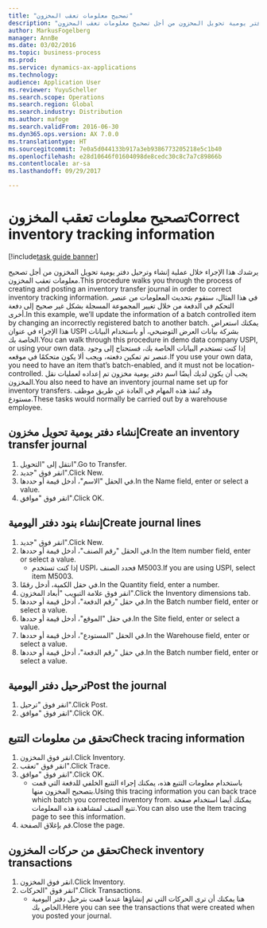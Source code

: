```yaml
---
title: "تصحيح معلومات تعقب المخزون"
description: "يرشدك هذا الإجراء خلال عملية إنشاء وترحيل دفتر يومية تحويل المخزون من أجل تصحيح معلومات تعقب المخزون."
author: MarkusFogelberg
manager: AnnBe
ms.date: 03/02/2016
ms.topic: business-process
ms.prod: 
ms.service: dynamics-ax-applications
ms.technology: 
audience: Application User
ms.reviewer: YuyuScheller
ms.search.scope: Operations
ms.search.region: Global
ms.search.industry: Distribution
ms.author: mafoge
ms.search.validFrom: 2016-06-30
ms.dyn365.ops.version: AX 7.0.0
ms.translationtype: HT
ms.sourcegitcommit: 7e0a5d044133b917a3eb9386773205218e5c1b40
ms.openlocfilehash: e28d10646f01604098de8cedc30c8c7a7c89866b
ms.contentlocale: ar-sa
ms.lasthandoff: 09/29/2017

---
```

# <a name="correct-inventory-tracking-information"></a><span data-ttu-id="ec588-103">تصحيح معلومات تعقب المخزون</span><span class="sxs-lookup"><span data-stu-id="ec588-103">Correct inventory tracking information</span></span>

[!include[task guide banner](../../includes/task-guide-banner.md)]

<span data-ttu-id="ec588-104">يرشدك هذا الإجراء خلال عملية إنشاء وترحيل دفتر يومية تحويل المخزون من أجل تصحيح معلومات تعقب المخزون.</span><span class="sxs-lookup"><span data-stu-id="ec588-104">This procedure walks you through the process of creating and posting an inventory transfer journal in order to correct inventory tracking information.</span></span> <span data-ttu-id="ec588-105">في هذا المثال، سنقوم بتحديث المعلومات من عنصر التحكم في الدفعة من خلال تغيير المجموعة المسجلة بشكل غير صحيح إلى دفعة أخرى.</span><span class="sxs-lookup"><span data-stu-id="ec588-105">In this example, we’ll update the information of a batch controlled item by changing an incorrectly registered batch to another batch.</span></span> <span data-ttu-id="ec588-106">يمكنك استعراض هذا الإجراء في عنوان USPI بشركة بيانات العرض التوضيحي، أو باستخدام البيانات الخاصة بك.</span><span class="sxs-lookup"><span data-stu-id="ec588-106">You can walk through this procedure in demo data company USPI, or using your own data.</span></span> <span data-ttu-id="ec588-107">إذا كنت تستخدم البيانات الخاصة بك، فستحتاج إلى وجود عنصر تم تمكين دفعته، ويجب ألا يكون متحكمًا في موقعه.</span><span class="sxs-lookup"><span data-stu-id="ec588-107">If you use your own data, you need to have an item that’s batch-enabled, and it must not be location-controlled.</span></span> <span data-ttu-id="ec588-108">يجب أن يكون لديك أيضًا اسم دفتر يومية مخزون تم إعداده لعمليات نقل المخزون.</span><span class="sxs-lookup"><span data-stu-id="ec588-108">You also need to have an inventory journal name set up for inventory transfers.</span></span> <span data-ttu-id="ec588-109">وقد تُنفذ هذه المهام في العادة عن طريق موظف مستودع.</span><span class="sxs-lookup"><span data-stu-id="ec588-109">These tasks would normally be carried out by a warehouse employee.</span></span>


## <a name="create-an-inventory-transfer-journal"></a><span data-ttu-id="ec588-110">إنشاء دفتر يومية تحويل مخزون</span><span class="sxs-lookup"><span data-stu-id="ec588-110">Create an inventory transfer journal</span></span>
1. <span data-ttu-id="ec588-111">انتقل إلى "التحويل".</span><span class="sxs-lookup"><span data-stu-id="ec588-111">Go to Transfer.</span></span>
2. <span data-ttu-id="ec588-112">انقر فوق "جديد".</span><span class="sxs-lookup"><span data-stu-id="ec588-112">Click New.</span></span>
3. <span data-ttu-id="ec588-113">في الحقل "الاسم"، أدخل قيمة أو حددها.</span><span class="sxs-lookup"><span data-stu-id="ec588-113">In the Name field, enter or select a value.</span></span>
4. <span data-ttu-id="ec588-114">انقر فوق "موافق".</span><span class="sxs-lookup"><span data-stu-id="ec588-114">Click OK.</span></span>

## <a name="create-journal-lines"></a><span data-ttu-id="ec588-115">إنشاء بنود دفتر اليومية</span><span class="sxs-lookup"><span data-stu-id="ec588-115">Create journal lines</span></span>
1. <span data-ttu-id="ec588-116">انقر فوق "جديد".</span><span class="sxs-lookup"><span data-stu-id="ec588-116">Click New.</span></span>
2. <span data-ttu-id="ec588-117">في الحقل "رقم الصنف"، أدخل قيمة أو حددها.</span><span class="sxs-lookup"><span data-stu-id="ec588-117">In the Item number field, enter or select a value.</span></span>
    * <span data-ttu-id="ec588-118">إذا كنت تستخدم USPI، فحدد الصنف M5003.</span><span class="sxs-lookup"><span data-stu-id="ec588-118">If you are using USPI, select item M5003.</span></span>  
3. <span data-ttu-id="ec588-119">في حقل الكمية، أدخل رقمًا.</span><span class="sxs-lookup"><span data-stu-id="ec588-119">In the Quantity field, enter a number.</span></span>
4. <span data-ttu-id="ec588-120">انقر فوق علامة التبويب "أبعاد المخزون".</span><span class="sxs-lookup"><span data-stu-id="ec588-120">Click the Inventory dimensions tab.</span></span>
5. <span data-ttu-id="ec588-121">في حقل "رقم الدفعة"، أدخل قيمة أو حددها.</span><span class="sxs-lookup"><span data-stu-id="ec588-121">In the Batch number field, enter or select a value.</span></span>
6. <span data-ttu-id="ec588-122">في حقل "الموقع"، أدخل قيمة أو حددها.</span><span class="sxs-lookup"><span data-stu-id="ec588-122">In the Site field, enter or select a value.</span></span>
7. <span data-ttu-id="ec588-123">في الحقل "المستودع"، أدخل قيمة أو حددها.</span><span class="sxs-lookup"><span data-stu-id="ec588-123">In the Warehouse field, enter or select a value.</span></span>
8. <span data-ttu-id="ec588-124">في حقل "رقم الدفعة"، أدخل قيمة أو حددها.</span><span class="sxs-lookup"><span data-stu-id="ec588-124">In the Batch number field, enter or select a value.</span></span>

## <a name="post-the-journal"></a><span data-ttu-id="ec588-125">ترحيل دفتر اليومية</span><span class="sxs-lookup"><span data-stu-id="ec588-125">Post the journal</span></span>
1. <span data-ttu-id="ec588-126">انقر فوق "ترحيل".</span><span class="sxs-lookup"><span data-stu-id="ec588-126">Click Post.</span></span>
2. <span data-ttu-id="ec588-127">انقر فوق "موافق".</span><span class="sxs-lookup"><span data-stu-id="ec588-127">Click OK.</span></span>

## <a name="check-tracing-information"></a><span data-ttu-id="ec588-128">تحقق من معلومات التتبع</span><span class="sxs-lookup"><span data-stu-id="ec588-128">Check tracing information</span></span>
1. <span data-ttu-id="ec588-129">انقر فوق المخزون.</span><span class="sxs-lookup"><span data-stu-id="ec588-129">Click Inventory.</span></span>
2. <span data-ttu-id="ec588-130">انقر فوق "تعقب".</span><span class="sxs-lookup"><span data-stu-id="ec588-130">Click Trace.</span></span>
3. <span data-ttu-id="ec588-131">انقر فوق "موافق".</span><span class="sxs-lookup"><span data-stu-id="ec588-131">Click OK.</span></span>
    * <span data-ttu-id="ec588-132">باستخدام معلومات التتبع هذه، يمكنك إجراء التتبع الخلفي للدفعة التي قمت بتصحيح المخزون منها.</span><span class="sxs-lookup"><span data-stu-id="ec588-132">Using this tracing information you can back trace which batch you corrected inventory from.</span></span>  <span data-ttu-id="ec588-133">يمكنك أيضا استخدام صفحة تتبع الصنف لمشاهدة هذه المعلومات.</span><span class="sxs-lookup"><span data-stu-id="ec588-133">You can also use the Item tracing page to see this information.</span></span>  
4. <span data-ttu-id="ec588-134">قم بإغلاق الصفحة.</span><span class="sxs-lookup"><span data-stu-id="ec588-134">Close the page.</span></span>

## <a name="check-inventory-transactions"></a><span data-ttu-id="ec588-135">تحقق من حركات المخزون</span><span class="sxs-lookup"><span data-stu-id="ec588-135">Check inventory transactions</span></span>
1. <span data-ttu-id="ec588-136">انقر فوق المخزون.</span><span class="sxs-lookup"><span data-stu-id="ec588-136">Click Inventory.</span></span>
2. <span data-ttu-id="ec588-137">انقر فوق "الحركات".</span><span class="sxs-lookup"><span data-stu-id="ec588-137">Click Transactions.</span></span>
    * <span data-ttu-id="ec588-138">هنا يمكنك أن ترى الحركات التي تم إنشاؤها عندما قمت بترحيل دفتر اليومية الخاص بك.</span><span class="sxs-lookup"><span data-stu-id="ec588-138">Here you can see the transactions that were created when you posted your journal.</span></span>   


